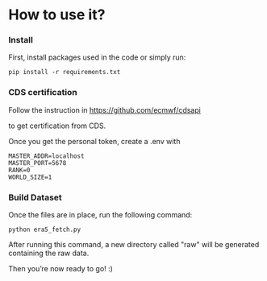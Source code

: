 # How to use it?

### Install

First, install packages used in the code or simply run:

```
pip install -r requirements.txt
```

### CDS certification
Follow the instruction in 
https://github.com/ecmwf/cdsapi

to get certification from CDS.

Once you get the personal token, create a
.env with
```
MASTER_ADDR=localhost
MASTER_PORT=5678
RANK=0
WORLD_SIZE=1
```

### Build Dataset
Once the files are in place, run the following command:

```
python era5_fetch.py
```
After running this command, a new directory called "raw" will be generated containing the raw data.

Then you’re now ready to go! :)
